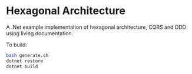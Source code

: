 # Hexagonal Architecture

A .Net example implementation of hexagonal architecture, CQRS and DDD using living documentation.

To build:

```bash
bash generate.sh
dotnet restore
dotnet build
```
